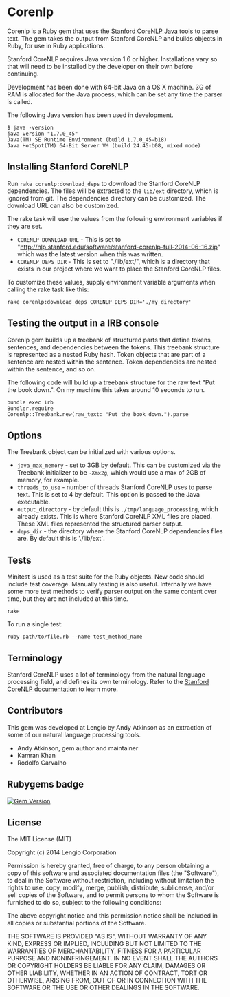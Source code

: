 # Corenlp

Corenlp is a Ruby gem that uses the [Stanford CoreNLP Java tools](http://nlp.stanford.edu/software/corenlp.shtml) to parse text. The gem takes the output from Stanford CoreNLP and builds objects in Ruby, for use in Ruby applications.

Stanford CoreNLP requires Java version 1.6 or higher. Installations vary so that will need to be installed by the developer on their own before continuing.

Development has been done with 64-bit Java on a OS X machine. 3G of RAM is allocated for the Java process, which can be set any time the parser is called.

The following Java version has been used in development.

    $ java -version
    java version "1.7.0_45"
    Java(TM) SE Runtime Environment (build 1.7.0_45-b18)
    Java HotSpot(TM) 64-Bit Server VM (build 24.45-b08, mixed mode)

## Installing Stanford CoreNLP

Run `rake corenlp:download_deps` to download the Stanford CoreNLP dependencies. The files will be extracted to the `lib/ext` directory, which is ignored from git. The dependencies directory can be customized. The download URL can also be customized.

The rake task will use the values from the following environment variables if they are set.

 * `CORENLP_DOWNLOAD_URL` - This is set to "http://nlp.stanford.edu/software/stanford-corenlp-full-2014-06-16.zip" which was the latest version when this was written.
 * `CORENLP_DEPS_DIR` - This is set to "./lib/ext/", which is a directory that exists in our project where we want to place the Stanford CoreNLP files.

To customize these values, supply environment variable arguments when calling the rake task like this:

    rake corenlp:download_deps CORENLP_DEPS_DIR='./my_directory'

## Testing the output in a IRB console

Corenlp gem builds up a treebank of structured parts that define tokens, sentences, and dependencies between the tokens. This treebank structure is represented as a nested Ruby hash. Token objects that are part of a sentence are nested within the sentence. Token dependencies are nested within the sentence, and so on.

The following code will build up a treebank structure for the raw text "Put the book down.". On my machine this takes around 10 seconds to run.

    bundle exec irb
    Bundler.require
    Corenlp::Treebank.new(raw_text: "Put the book down.").parse

## Options

The Treebank object can be initialized with various options.

 * `java_max_memory` - set to 3GB by default. This can be customized via the Treebank initializer to be `-Xmx2g`, which would use a max of 2GB of memory, for example.
 * `threads_to_use` - number of threads Stanford CoreNLP uses to parse text. This is set to 4 by default. This option is passed to the Java executable.
 * `output_directory` - by default this is `./tmp/language_processing`, which already exists. This is where Stanford CoreNLP XML files are placed. These XML files represented the structured parser output.
 * `deps_dir` - the directory where the Stanford CoreNLP dependencies files are. By default this is './lib/ext`.

## Tests

Minitest is used as a test suite for the Ruby objects. New code should include test coverage. Manually testing is also useful. Internally we have some more test methods to verify parser output on the same content over time, but they are not included at this time.

    rake

To run a single test:

    ruby path/to/file.rb --name test_method_name

## Terminology

Stanford CoreNLP uses a lot of terminology from the natural language processing field, and defines its own terminology. Refer to the [Stanford CoreNLP documentation](http://nlp.stanford.edu/software/corenlp.shtml) to learn more.

## Contributors

This gem was developed at Lengio by Andy Atkinson as an extraction of some of our natural language processing tools.

  * Andy Atkinson, gem author and maintainer
  * Kamran Khan
  * Rodolfo Carvalho

## Rubygems badge

[![Gem Version](https://badge.fury.io/rb/corenlp.svg)](http://badge.fury.io/rb/corenlp)

## License

The MIT License (MIT)

Copyright (c) 2014 Lengio Corporation

Permission is hereby granted, free of charge, to any person obtaining a copy
of this software and associated documentation files (the "Software"), to deal
in the Software without restriction, including without limitation the rights
to use, copy, modify, merge, publish, distribute, sublicense, and/or sell
copies of the Software, and to permit persons to whom the Software is
furnished to do so, subject to the following conditions:

The above copyright notice and this permission notice shall be included in
all copies or substantial portions of the Software.

THE SOFTWARE IS PROVIDED "AS IS", WITHOUT WARRANTY OF ANY KIND, EXPRESS OR
IMPLIED, INCLUDING BUT NOT LIMITED TO THE WARRANTIES OF MERCHANTABILITY,
FITNESS FOR A PARTICULAR PURPOSE AND NONINFRINGEMENT. IN NO EVENT SHALL THE
AUTHORS OR COPYRIGHT HOLDERS BE LIABLE FOR ANY CLAIM, DAMAGES OR OTHER
LIABILITY, WHETHER IN AN ACTION OF CONTRACT, TORT OR OTHERWISE, ARISING FROM,
OUT OF OR IN CONNECTION WITH THE SOFTWARE OR THE USE OR OTHER DEALINGS IN
THE SOFTWARE.
